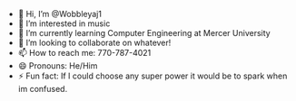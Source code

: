 - 👋 Hi, I’m @Wobbleyaj1
- 👀 I’m interested in music
- 🌱 I’m currently learning Computer Engineering at Mercer University
- 💞️ I’m looking to collaborate on whatever!
- 📫 How to reach me: 770-787-4021
- 😄 Pronouns: He/Him
- ⚡ Fun fact: If I could choose any super power it would be to spark when im confused.

<!---
Wobbleyaj1/Wobbleyaj1 is a ✨ special ✨ repository because its `README.md` (this file) appears on your GitHub profile.
You can click the Preview link to take a look at your changes.
--->
